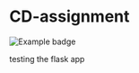 # CD-assignment
![Example badge](https://github.com/tschoolderman/CD-assignment/actions/workflows/main.yml/badge.svg)

testing the flask app
